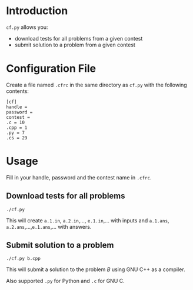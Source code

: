 # Introduction

`cf.py` allows you:

 * download tests for all problems from a given contest
 * submit solution to a problem from a given contest

# Configuration File

Create a file named `.cfrc` in the same directory as `cf.py` with the following contents:

```
[cf]
handle =
password =
contest =
.c = 10
.cpp = 1
.py = 7
.cs = 29
```
# Usage

Fill in your handle, password and the contest name in `.cfrc`.

## Download tests for all problems

```
./cf.py
```

This will create `a.1.in`, `a.2.in`,..., `e.1.in`,... with inputs
and `a.1.ans`, `a.2.ans`,...,`e.1.ans`,... with answers.

## Submit solution to a problem

```
./cf.py b.cpp
```

This will submit a solution to the problem *B* using GNU C++ as a compiler.

Also supported `.py` for Python and `.c` for GNU C.
